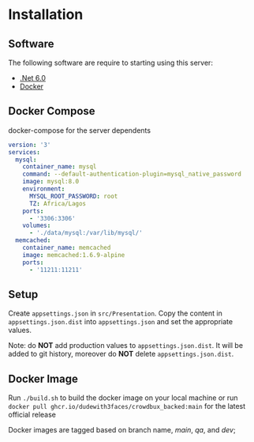 # Installation

## <a name="software"></a>Software

The following software are require to starting using this server:

- [.Net 6.0](https://dotnet.microsoft.com/download/dotnet/6.0)
- [Docker](https://www.docker.com/products/docker-desktop)

## Docker Compose

docker-compose for the server dependents

```yaml
version: '3'
services:
  mysql:
    container_name: mysql
    command: --default-authentication-plugin=mysql_native_password
    image: mysql:8.0
    environment:
      MYSQL_ROOT_PASSWORD: root
      TZ: Africa/Lagos
    ports:
      - '3306:3306'
    volumes:
      - './data/mysql:/var/lib/mysql/'
  memcached:
    container_name: memcached
    image: memcached:1.6.9-alpine
    ports:
      - '11211:11211'
```

## <a name="setup"></a>Setup

Create `appsettings.json` in `src/Presentation`. Copy the content in `appsettings.json.dist` into `appsettings.json` and set the appropriate values.

Note: do **NOT** add production values to `appsettings.json.dist`. It will be added to git history, moreover do **NOT** delete `appsettings.json.dist`.

## <a name="docker"></a>Docker Image

Run `./build.sh` to build the docker image on your local machine or run `docker pull ghcr.io/dudewith3faces/crowdbux_backed:main` for the latest official release

Docker images are tagged based on branch name, _main_, _qa_, and _dev_;

